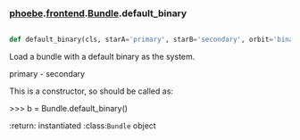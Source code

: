 ### [phoebe](phoebe.md).[frontend](frontend.md).[Bundle](Bundle.md).default_binary

```py

def default_binary(cls, starA='primary', starB='secondary', orbit='binary', contact_binary=False)

```



Load a bundle with a default binary as the system.

primary - secondary

This is a constructor, so should be called as:

&gt;&gt;&gt; b = Bundle.default_binary()

:return: instantiated :class:`Bundle` object

